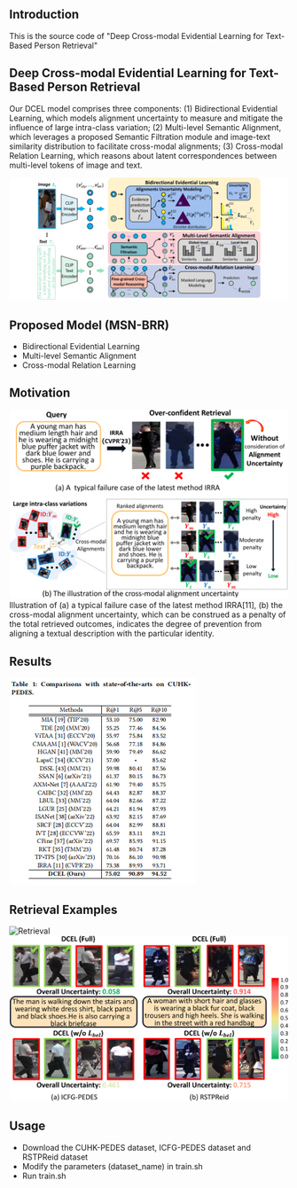 
## Introduction
This is the source code of "Deep Cross-modal Evidential Learning for Text-Based Person
Retrieval"

## Deep Cross-modal Evidential Learning for Text-Based Person Retrieval
Our DCEL model comprises three components: (1) Bidirectional Evidential Learning, which models alignment uncertainty to measure and mitigate the influence of large intra-class
variation; (2) Multi-level Semantic Alignment, which leverages a proposed Semantic Filtration module and image-text similarity distribution to facilitate cross-modal alignments; (3) Cross-modal Relation Learning, which reasons about latent correspondences between multi-level tokens of image and text.

![CMAP](fig/fra_final_final_00.png)

## Proposed Model (MSN-BRR)
* Bidirectional Evidential Learning
* Multi-level Semantic Alignment
* Cross-modal Relation Learning


## Motivation
![Motivation](fig/intro_5.5_final_00.png)
Illustration of (a) a typical failure case of the latest method IRRA[11], (b) the cross-modal alignment uncertainty, which can be construed as a penalty of the total retrieved outcomes, indicates the degree of prevention from aligning a textual description with the particular identity.

## Results
![Result](fig/result.png)



## Retrieval Examples
![Retrieval](fig/retri_5.5_00.png)
![Retrieval_unc](fig/retri_unc_5.5_00.png)


## Usage
* Download the CUHK-PEDES dataset, ICFG-PEDES dataset and RSTPReid dataset
* Modify the parameters (dataset_name) in train.sh
* Run train.sh

